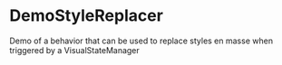 # DemoStyleReplacer
Demo of a behavior that can be used to replace styles en masse when triggered by a VisualStateManager
